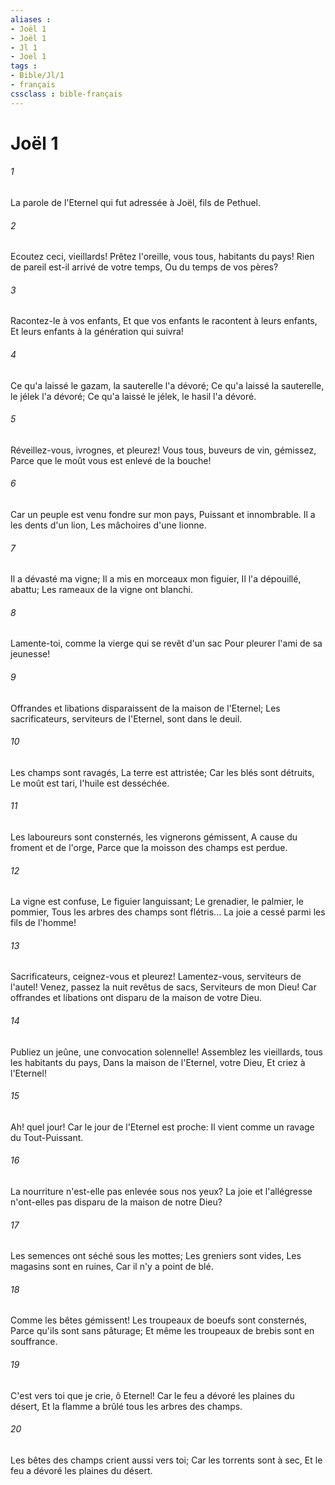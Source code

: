 ```yaml
---
aliases : 
- Joël 1
- Joël 1
- Jl 1
- Joel 1
tags : 
- Bible/Jl/1
- français
cssclass : bible-français
---
```


# Joël 1

###### 1
La parole de l'Eternel qui fut adressée à Joël, fils de Pethuel.
###### 2
Ecoutez ceci, vieillards! Prêtez l'oreille, vous tous, habitants du pays! Rien de pareil est-il arrivé de votre temps, Ou du temps de vos pères?
###### 3
Racontez-le à vos enfants, Et que vos enfants le racontent à leurs enfants, Et leurs enfants à la génération qui suivra!
###### 4
Ce qu'a laissé le gazam, la sauterelle l'a dévoré; Ce qu'a laissé la sauterelle, le jélek l'a dévoré; Ce qu'a laissé le jélek, le hasil l'a dévoré.
###### 5
Réveillez-vous, ivrognes, et pleurez! Vous tous, buveurs de vin, gémissez, Parce que le moût vous est enlevé de la bouche!
###### 6
Car un peuple est venu fondre sur mon pays, Puissant et innombrable. Il a les dents d'un lion, Les mâchoires d'une lionne.
###### 7
Il a dévasté ma vigne; Il a mis en morceaux mon figuier, Il l'a dépouillé, abattu; Les rameaux de la vigne ont blanchi.
###### 8
Lamente-toi, comme la vierge qui se revêt d'un sac Pour pleurer l'ami de sa jeunesse!
###### 9
Offrandes et libations disparaissent de la maison de l'Eternel; Les sacrificateurs, serviteurs de l'Eternel, sont dans le deuil.
###### 10
Les champs sont ravagés, La terre est attristée; Car les blés sont détruits, Le moût est tari, l'huile est desséchée.
###### 11
Les laboureurs sont consternés, les vignerons gémissent, A cause du froment et de l'orge, Parce que la moisson des champs est perdue.
###### 12
La vigne est confuse, Le figuier languissant; Le grenadier, le palmier, le pommier, Tous les arbres des champs sont flétris... La joie a cessé parmi les fils de l'homme!
###### 13
Sacrificateurs, ceignez-vous et pleurez! Lamentez-vous, serviteurs de l'autel! Venez, passez la nuit revêtus de sacs, Serviteurs de mon Dieu! Car offrandes et libations ont disparu de la maison de votre Dieu.
###### 14
Publiez un jeûne, une convocation solennelle! Assemblez les vieillards, tous les habitants du pays, Dans la maison de l'Eternel, votre Dieu, Et criez à l'Eternel!
###### 15
Ah! quel jour! Car le jour de l'Eternel est proche: Il vient comme un ravage du Tout-Puissant.
###### 16
La nourriture n'est-elle pas enlevée sous nos yeux? La joie et l'allégresse n'ont-elles pas disparu de la maison de notre Dieu?
###### 17
Les semences ont séché sous les mottes; Les greniers sont vides, Les magasins sont en ruines, Car il n'y a point de blé.
###### 18
Comme les bêtes gémissent! Les troupeaux de boeufs sont consternés, Parce qu'ils sont sans pâturage; Et même les troupeaux de brebis sont en souffrance.
###### 19
C'est vers toi que je crie, ô Eternel! Car le feu a dévoré les plaines du désert, Et la flamme a brûlé tous les arbres des champs.
###### 20
Les bêtes des champs crient aussi vers toi; Car les torrents sont à sec, Et le feu a dévoré les plaines du désert.
